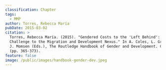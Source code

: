 ```yaml
---
classification: Chapter
tags:
  - MMP
author: Torres, Rebecca María
pubDate: 2015-03-02
citation: >
  Torres, Rebecca María. (2015). "Gendered Costs to the 'Left Behind': A
  Challenge to the Migration and Development Nexus." In A. Coles, L. Gray, and
  J. Momsen (Eds.), The Routledge Handbook of Gender and Development. Chapter 37
  (pp. 365-373).
feature: false
image: /public/images/handbook-gender-dev.jpeg
---
```

